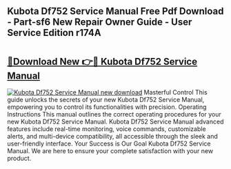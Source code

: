 ## Kubota Df752 Service Manual Free Pdf Download - Part-sf6 New Repair Owner Guide - User Service Edition r174A

# <h2><a href="http://bc93763.oget.top/?id=Kubota+Df752+Service+Manual">🔗Download New 👉🔴 Kubota Df752 Service Manual</a></h2>

[![Kubota Df752 Service Manual new download](https://i.imgur.com/5g1atiW.png)](http://bc93763.oget.top/?id=Kubota+Df752+Service+Manual)
Masterful Control This guide unlocks the secrets of your new Kubota Df752 Service Manual, empowering you to control its functionalities with precision. Operating Instructions This manual outlines the correct operating procedures for your new Kubota Df752 Service Manual. Kubota Df752 Service Manual advanced features include real-time monitoring, voice commands, customizable alerts, and multi-device compatibility, all accessible through the sleek and user-friendly interface. Your Success is Our Goal Kubota Df752 Service Manual. We are here to ensure your complete satisfaction with your new product.
